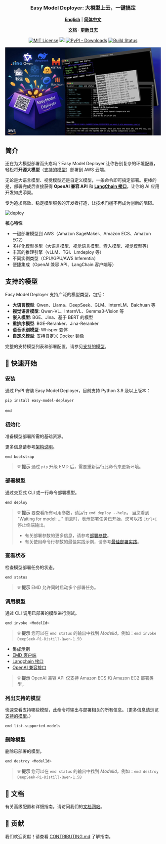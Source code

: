 <p align="center">
    <h3 align="center">Easy Model Deployer: 大模型上云，一键搞定</h3>
</p>

<p align="center">
  <a href="README.md"><strong>English</strong></a> |
  <a href="README_zh.md"><strong>简体中文</strong></a>
</p>

<p align="center">
  <a href="https://aws-samples.github.io/easy-model-deployer/en/installation"><strong>文档</strong></a> ·
  <a href="https://github.com/aws-samples/easy-model-deployer/releases"><strong>更新日志</strong></a>
</p>

<p align="center">
  <a href="https://opensource.org/licenses/MIT"><img src="https://img.shields.io/badge/License-MIT-yellowgreen.svg" alt="MIT License"></a>
  <a href="https://pypi.org/project/easy_model_deployer"><img src="https://img.shields.io/pypi/v/easy_model_deployer.svg?logo=pypi&label=PyPI&logoColor=gold"></a>
  <a href="https://pypi.org/project/easy_model_deployer"><img alt="PyPI - Downloads" src="https://img.shields.io/pypi/dw/easy_model_deployer"></a>
  <a href="https://github.com/aws-samples/easy-model-deployer/actions/workflows/release-package.yml"><img src="https://github.com/aws-samples/easy-model-deployer/actions/workflows/release-package.yml/badge.svg" alt="Build Status"></a>
</p>

![header](docs/images/header.jpg)

## 简介

还在为大模型部署而头疼吗？Easy Model Deployer 让你告别复杂的环境配置，轻松将**开源大模型**（[支持的模型](https://aws-samples.github.io/easy-model-deployer/en/supported_models.html)）部署到 AWS 云端。

无论是大语言模型、视觉模型还是自定义模型，一条命令即可搞定部署。更棒的是，部署完成后直接获得 **OpenAI 兼容 API** 和 [**LangChain 接口**](https://github.com/langchain-ai/langchain)，让你的 AI 应用开发如虎添翼。

专为追求高效、稳定模型服务的开发者打造，让技术门槛不再成为创新的阻碍。

![deploy](docs/images/demo-deploy.avif)

**核心特性**

- 一键部署模型到 AWS（Amazon SageMaker、Amazon ECS、Amazon EC2）
- 多样化模型类型（大语言模型、视觉语言模型、嵌入模型、视觉模型等）
- 丰富的推理引擎（vLLM、TGI、Lmdeploy 等）
- 不同实例类型（CPU/GPU/AWS Inferentia）
- 便捷集成（OpenAI 兼容 API、LangChain 客户端等）

## 支持的模型

Easy Model Deployer 支持广泛的模型类型，包括：

- **大语言模型**: Qwen、Llama、DeepSeek、GLM、InternLM、Baichuan 等
- **视觉语言模型**: Qwen-VL、InternVL、Gemma3-Vision 等
- **嵌入模型**: BGE、Jina、基于 BERT 的模型
- **重排序模型**: BGE-Reranker、Jina-Reranker
- **语音识别模型**: Whisper 变体
- **自定义模型**: 支持自定义 Docker 镜像

完整的支持模型列表和部署配置，请参见[支持的模型](https://aws-samples.github.io/easy-model-deployer/en/supported_models.html)。

## 🔧 快速开始

### 安装

通过 PyPI 安装 Easy Model Deployer，目前支持 Python 3.9 及以上版本：

```bash
pip install easy-model-deployer

emd
```

### 初始化

准备模型部署所需的基础资源。

更多信息请参考[架构说明](https://aws-samples.github.io/easy-model-deployer/en/architecture/)。

```bash
emd bootstrap
```

> **💡 提示** 通过 `pip` 升级 EMD 后，需要重新运行此命令来更新环境。

### 部署模型

通过交互式 CLI 或一行命令部署模型。

```bash
emd deploy
```

> **💡 提示** 要查看所有可用参数，请运行 `emd deploy --help`。
> 当您看到 "Waiting for model: ..." 消息时，表示部署任务已开始，您可以按 `Ctrl+C` 停止终端输出。
>
> - 有关部署参数的更多信息，请参考[部署参数](docs/en/installation.md)。
> - 有关使用命令行参数的最佳实践示例，请参考[最佳部署实践](docs/en/best_deployment_practices.md)。

### 查看状态

检查模型部署任务的状态。

```bash
emd status
```

> **💡 提示** EMD 允许同时启动多个部署任务。

### 调用模型

通过 CLI 调用已部署的模型进行测试。

```bash
emd invoke <ModelId>
```

> **💡 提示** 您可以在 `emd status` 的输出中找到 *ModelId*。例如：`emd invoke DeepSeek-R1-Distill-Qwen-1.5B`

- [集成示例](https://aws-samples.github.io/easy-model-deployer/)
- [EMD 客户端](docs/en/emd_client.md)
- [Langchain 接口](docs/en/langchain_interface.md)
- [OpenAI 兼容接口](docs/en/openai_compatiable.md)

> **💡 提示** OpenAI 兼容 API 仅支持 Amazon ECS 和 Amazon EC2 部署类型。

### 列出支持的模型

快速查看支持哪些模型，此命令将输出与部署相关的所有信息。（更多信息请浏览[支持的模型](https://aws-samples.github.io/easy-model-deployer/en/supported_models.html)。）

```bash
emd list-supported-models
```

### 删除模型

删除已部署的模型。

```bash
emd destroy <ModelId>
```

> **💡 提示** 您可以在 `emd status` 的输出中找到 *ModelId*。例如：`emd destroy DeepSeek-R1-Distill-Qwen-1.5B`

## 📖 文档

有关高级配置和详细指南，请访问我们的[文档网站](https://aws-samples.github.io/easy-model-deployer/)。

## 🤝 贡献

我们欢迎贡献！请查看 [CONTRIBUTING.md](CONTRIBUTING.md) 了解指南。
